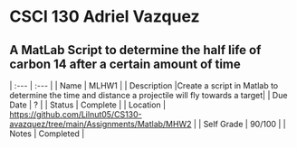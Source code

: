 # CSCI 130 Adriel Vazquez
## A MatLab Script to determine the half life of carbon 14 after a certain amount of time
| :--- | :--- |
| Name | MLHW1 |
| Description |Create a script in Matlab to determine the time and distance a projectile will fly towards a target|
| Due Date | ? |
| Status | Complete |
| Location | https://github.com/Lilnut05/CS130-avazquez/tree/main/Assignments/Matlab/MHW2 |
| Self Grade | 90/100 |
| Notes | Completed |
